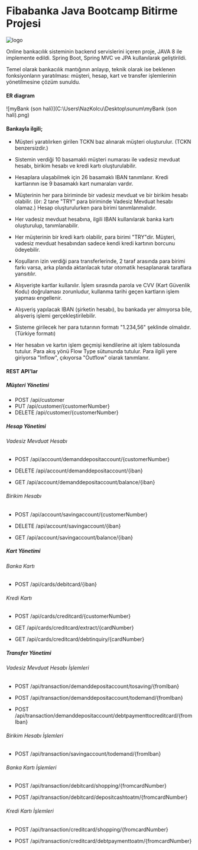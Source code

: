 # Fibabanka Java Bootcamp Bitirme Projesi

![logo](C:\Users\NazKolcu\Desktop\sunum\logo.png)

Online bankacılık sisteminin backend servislerini içeren proje, JAVA 8 ile implemente edildi. Spring Boot, Spring MVC ve JPA kullanılarak geliştirildi.

Temel olarak bankacılık mantığının anlayıp, teknik olarak ise beklenen fonksiyonların yaratılması: müşteri, hesap, kart ve transfer işlemlerinin yönetilmesine çözüm sunuldu.

#### ER diagram



![myBank (son hali)](C:\Users\NazKolcu\Desktop\sunum\myBank (son hali).png)



#### Bankayla ilgili;

- Müşteri yaratılırken girilen TCKN baz alınarak müşteri oluşturulur. (TCKN benzersizdir.)

- Sistemin verdiği 10 basamaklı müşteri numarası ile vadesiz mevduat hesabı, birikim hesabı ve kredi kartı oluşturulabilir.

- Hesaplara ulaşabilmek için 26 basamaklı IBAN tanımlanır. Kredi kartlarının ise 9 basamaklı kart numaraları vardır.

- Müşterinin her para biriminde bir vadesiz mevduat ve bir birikim hesabı olabilir. (ör: 2 tane "TRY" para biriminde Vadesiz Mevduat hesabı olamaz.) Hesap oluşturulurken para birimi tanımlanmalıdır.

- Her vadesiz mevduat hesabına, ilgili IBAN kullanılarak banka kartı oluşturulup, tanımlanabilir.

- Her müşterinin bir kredi kartı olabilir, para birimi "TRY"dir. Müşteri, vadesiz mevduat hesabından sadece kendi kredi kartının borcunu ödeyebilir. 

- Koşulların izin verdiği para transferlerinde, 2 taraf arasında para birimi farkı varsa, arka planda aktarılacak tutar otomatik hesaplanarak taraflara yansıtılır.
- Alışverişte kartlar kullanılır. İşlem sırasında parola ve CVV (Kart Güvenlik Kodu) doğrulaması zorunludur, kullanma tarihi geçen kartların işlem yapması engellenir.

- Alışveriş yapılacak IBAN (şirketin hesabı), bu bankada yer almıyorsa bile, alışveriş işlemi gerçekleştirilebilir.

- Sisteme girilecek her para tutarının formatı "1.234,56" şeklinde olmalıdır. (Türkiye formatı)

- Her hesabın ve kartın işlem geçmişi kendilerine ait işlem tablosunda tutulur. Para akış yönü Flow Type sütununda tutulur. Para ilgili yere giriyorsa "Inflow", çıkıyorsa "Outflow" olarak tanımlanır.



#### REST API'lar 

##### Müşteri Yönetimi

- POST     /api/customer
- PUT       /api/customer/{customerNumber}
- DELETE /api/customer/{customerNumber}

##### Hesap Yönetimi

###### Vadesiz Mevduat Hesabı

- POST     /api/account/demanddepositaccount/{customerNumber}

- DELETE /api/account/demanddepositaccount/{iban}
- GET       /api/account/demanddepositaccount/balance/{iban}

###### Birikim Hesabı

- POST     /api/account/savingaccount/{customerNumber}

- DELETE /api/account/savingaccount/{iban}
- GET       /api/account/savingaccount/balance/{iban}

##### Kart Yönetimi

###### Banka Kartı

- POST    /api/cards/debitcard/{iban}

###### Kredi Kartı

- POST    /api/cards/creditcard/{customerNumber}

- GET      /api/cards/creditcard/extract/{cardNumber}
- GET      /api/cards/creditcard/debtinquiry/{cardNumber}

##### Transfer Yönetimi

###### Vadesiz Mevduat Hesabı İşlemleri

- POST     /api/transaction/demanddepositaccount/tosaving/{fromIban}

- POST     /api/transaction/demanddepositaccount/todemand/{fromIban}
- POST     /api/transaction/demanddepositaccount/debtpaymenttocreditcard/{fromIban}

###### Birikim Hesabı  İşlemleri

- POST     /api/transaction/savingaccount/todemand/{fromIban}

###### Banka Kartı İşlemleri

- POST    /api/transaction/debitcard/shopping/{fromcardNumber}

- POST    /api/transaction/debitcard/depositcashtoatm/{fromcardNumber}

###### Kredi Kartı  İşlemleri

- POST     /api/transaction/creditcard/shopping/{fromcardNumber}

- POST     /api/transaction/creditcard/debtpaymenttoatm/{fromcardNumber}

